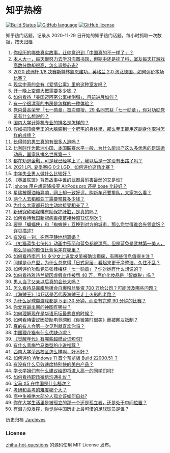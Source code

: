 # 知乎热榜
[![Build Status](https://github.com/ToWeLong/zhihu-hot-questions/workflows/CI/badge.svg)](https://github.com/ToWeLong/zhihu-hot-questions/actions)
[![GitHub language](https://img.shields.io/badge/language-golang-orange.svg)](https://golang.org/)
[![GitHub license](https://img.shields.io/github/license/ToWeLong/zhihu-hot-questions)](https://github.com/ToWeLong/zhihu-hot-questions/blob/main/LICENSE)

知乎热门话题，记录从 2020-11-29 日开始的知乎热门话题。每小时抓取一次数据，按天[归档](./archives)

<!-- BEGIN -->

1. [你经历的哪些真实故事，让你意识到「中国真的不一样了」？](https://www.zhihu.com/question/429896850)
1. [本人大一，每天很努力去学习泡图书馆，但期中还是挂了科，室友每天打游戏高数分数却很高，怎么调整心态?](https://www.zhihu.com/question/355894234)
1. [2020 欧洲杯 1/8 决赛斯特林凯恩建功，英格兰 2:0 淘汰德国，如何评价本场比赛？](https://www.zhihu.com/question/468932254)
1. [现实中真的会有《爱情公寓》里的这种室友吗？](https://www.zhihu.com/question/465045658)
1. [开一晚上空调大概需要多少钱 ？](https://www.zhihu.com/question/30844890)
1. [如何看待「美国迈阿密公寓楼倒塌」，目前进展如何？](https://www.zhihu.com/question/467307206)
1. [有一个很漂亮的书房是怎样的一种体验？](https://www.zhihu.com/question/37664691)
1. [党内最高荣誉「七一勋章」首次颁授，29 名同志获「七一勋章」，你对功勋党员有什么想说的？](https://www.zhihu.com/question/468683456)
1. [国内大学计算机专业的排名是怎样的？](https://www.zhihu.com/question/19825429)
1. [假如把顶级拳王的大脑装到一个肥宅的身体里，那么拳王能用这副身体取得怎样的成绩？](https://www.zhihu.com/question/464880108)
1. [长得帅的男生真的有很多人追吗？](https://www.zhihu.com/question/466307046)
1. [比利时作为欧洲小国，本国联赛水平一般，为什么能出产这么多优秀的足球运动员，国家队排名世界第一？](https://www.zhihu.com/question/466590026)
1. [都在劝退金融，可是我已经学上了，我以后是一定没有出路了吗？](https://www.zhihu.com/question/446100938)
1. [2021 LPL 夏季赛iG 0:2 LGD，如何评价这场比赛？](https://www.zhihu.com/question/468845366)
1. [中年失业男人做什么比较好？](https://www.zhihu.com/question/466372244)
1. [《英雄联盟》背景故事中谁的武器最厉害最弱的又是谁?](https://www.zhihu.com/question/368290147)
1. [iphone 用户想要降噪买 AirPods pro 还是 bose 比较好？](https://www.zhihu.com/question/448041273)
1. [星瑞被爆油箱异响，网上却一致好评，购新车还要排队，大家怎么看？](https://www.zhihu.com/question/468572924)
1. [两个人去稻城亚丁需要预算多少钱？](https://www.zhihu.com/question/386004019)
1. [为什么大家都开始主动地接受相亲了？](https://www.zhihu.com/question/455245266)
1. [新研究称喝咖啡有助保护肝脏，是真的吗？](https://www.zhihu.com/question/468425699)
1. [如何看待我国新冠病毒疫苗接种超12亿剂次？](https://www.zhihu.com/question/468800069)
1. [要是「蝙蝠侠」和「蜘蛛侠」互换到对方的城市，那么您觉得谁会先领盒饭？详见描述?](https://www.zhihu.com/question/462783033)
1. [有没有一刻，突然平静地想离婚？](https://www.zhihu.com/question/315066488)
1. [《虹猫蓝兔七侠传》动画中莎丽和蓝兔都很漂亮，但是蓝兔是武林第一美人，那么莎丽的颜值比蓝兔差在哪里？](https://www.zhihu.com/question/457762212)
1. [如何看待南京 14 岁少女上课爱发呆被确诊癫痫，有哪些信息值得关注？](https://www.zhihu.com/question/468699123)
1. [同样是小户型，为什么总觉得「日式家居」看起来更干净整洁、久住不乱？](https://www.zhihu.com/question/456011068)
1. [如何评价功勋党员张桂梅获「七一勋章」？你对她有什么想说的？](https://www.zhihu.com/question/468714113)
1. [如何看待雅诗兰黛因虚假宣传被罚 40 万，高价化妆品是「智商税」吗？](https://www.zhihu.com/question/468588693)
1. [男人当了父亲以后真的会长大吗？](https://www.zhihu.com/question/440051636)
1. [怎么看待马嘉祺后援会自爆粉丝集资 700 万给公司？可能涉及哪些问题？](https://www.zhihu.com/question/468354788)
1. [《海贼王》1017话是否代表海贼王走上火影的老路？](https://www.zhihu.com/question/468180174)
1. [为什么足球类游戏都是 5 到 30 分钟，而没有完整 90 分钟的比赛？](https://www.zhihu.com/question/24892260)
1. [你爱豆最出圈的神图有哪些？](https://www.zhihu.com/question/463522733)
1. [如何理解现在是华语乐坛最悲哀的时候？](https://www.zhihu.com/question/358590192)
1. [如何看待雷蛇因赞助电竞网剧《你微笑时很美》而被网友抵制？](https://www.zhihu.com/question/468432056)
1. [真的有人会第一次见到就喜欢你吗？](https://www.zhihu.com/question/466085183)
1. [中国狸花猫有什么优缺点呢？](https://www.zhihu.com/question/49379992)
1. [《觉醒年代》有哪些超燃台词短句?](https://www.zhihu.com/question/463340352)
1. [有什么青梅竹马类型的小说推荐？](https://www.zhihu.com/question/266632758)
1. [西南大学荣昌校区怎么样啊，好不好？](https://www.zhihu.com/question/407567862)
1. [如何评价 Windows 11 首个预览版 Build 22000.51 ？](https://www.zhihu.com/question/468659107)
1. [有没有什么见效速度特别快的美白产品？](https://www.zhihu.com/question/467016005)
1. [学长学姐们有什么建议给即将进入高一的同学们吗?](https://www.zhihu.com/question/281737071)
1. [如何看待职场微信沟通礼仪？](https://www.zhihu.com/question/467777965)
1. [宝马 X5 在中国是什么档次？](https://www.zhihu.com/question/458266368)
1. [考研和高考的难度哪个大？](https://www.zhihu.com/question/267738677)
1. [高中生被绝大部分人孤立该如何自处?](https://www.zhihu.com/question/467662742)
1. [你在大学生活里是被孤立的那一个还是孤立者，还是处于中间位置？](https://www.zhihu.com/question/460650437)
1. [有潜力没发挥，你觉得中国历史上最可惜的足球球员是谁？](https://www.zhihu.com/question/464338288)

<!-- END -->

历史归档 [./archives](./archives)


### License
[zhihu-hot-questions](https://github.com/towelong/zhihu-hot-questions) 的源码使用 MIT License 发布。